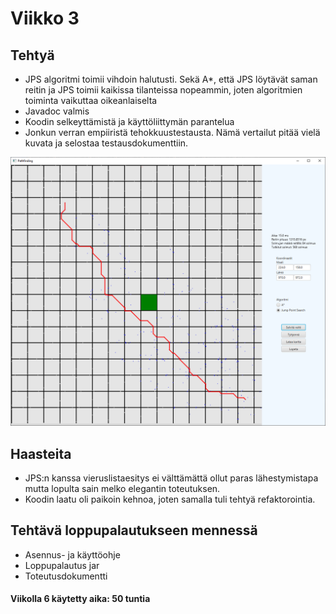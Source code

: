 # Viikko 3

## Tehtyä
- JPS algoritmi toimii vihdoin halutusti. Sekä A*, että JPS löytävät saman reitin ja JPS toimii kaikissa tilanteissa nopeammin, joten algoritmien toiminta vaikuttaa oikeanlaiselta
- Javadoc valmis
- Koodin selkeyttämistä ja käyttöliittymän parantelua
- Jonkun verran empiiristä tehokkuustestausta. Nämä vertailut pitää vielä kuvata ja selostaa testausdokumenttiin.

![Viikko6 edistyminen](https://github.com/hoffrenm/reitinhaku/blob/master/dokumentaatio/images/img3.PNG)

## Haasteita
- JPS:n kanssa vieruslistaesitys ei välttämättä ollut paras lähestymistapa mutta lopulta sain melko elegantin toteutuksen.
- Koodin laatu oli paikoin kehnoa, joten samalla tuli tehtyä refaktorointia.

## Tehtävä loppupalautukseen mennessä
- Asennus- ja käyttöohje
- Loppupalautus jar
- Toteutusdokumentti

#### Viikolla 6 käytetty aika: 50 tuntia
